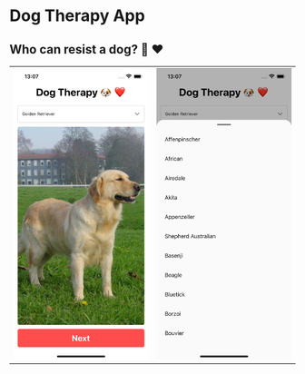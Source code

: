 # Dog Therapy App

## Who can resist a dog? 🐶 ❤️

<table>
<tr>
<td><img alt="Dog App" src="https://raw.githubusercontent.com/rbalves/dog-therapy-app/main/assets/dog-app-03.png"/></td>
<td><img alt="Dog App" src="https://raw.githubusercontent.com/rbalves/dog-therapy-app/main/assets/dog-app-02.png"/></td>
</tr>
</table>